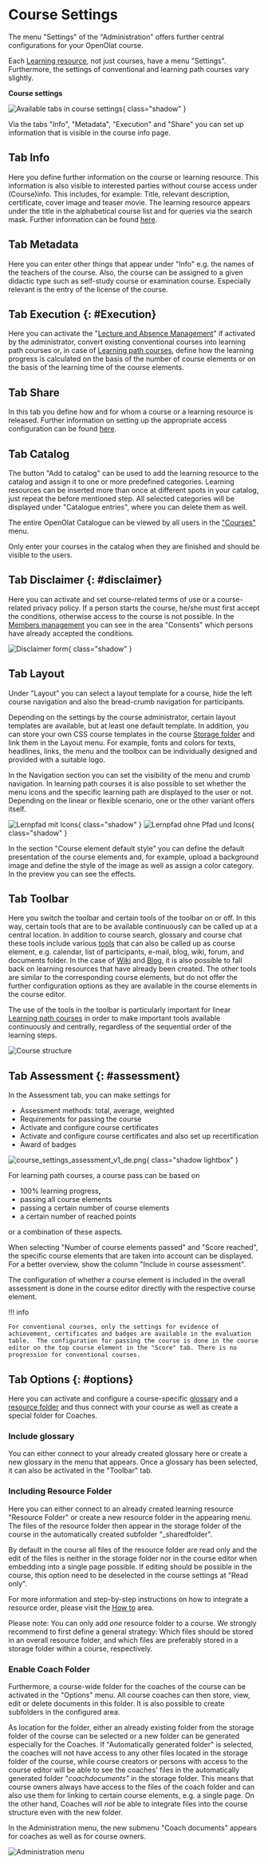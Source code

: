 # Course Settings

The menu "Settings" of the "Administration" offers further central configurations for your OpenOlat course.

Each [Learning resource](../learningresources/index.md), not just courses, have a menu "Settings". Furthermore, the settings of conventional and learning path courses vary slightly.

**Course settings**

![Available tabs in course settings](assets/course_setting_tabs.png){ class="shadow" }

Via the tabs "Info", "Metadata", "Execution" and "Share" you can set up information that is visible in the course info page.

## Tab Info

Here you define further information on the course or learning resource. This information is also visible to interested parties without course access under (Course)info. This includes, for example: Title, relevant description, certificate, cover image and teaser movie. The learning resource appears under the title in the alphabetical course list and for queries via the search mask. Further information can be found [here](../learningresources/Set_up_info_page.md).

## Tab Metadata

Here you can enter other things that appear under "Info" e.g. the names of the teachers of the course. Also, the course can be assigned to a given didactic type such as self-study course or examination course. Especially relevant is the entry of the license of the course.

## Tab Execution {: #Execution}

Here you can activate the "[Lecture and Absence Management](../learningresources/Lectures_and_absences.md)" if activated by the administrator, convert existing conventional courses into learning path courses or, in case of [Learning path courses](Learning_path_course.md), define how the learning progress is calculated on the basis of the number of course elements or on the basis of the learning time of the course elements.  

## Tab Share

In this tab you define how and for whom a course or a learning resource is released. Further information on setting up the appropriate access configuration can be found [here](Access_configuration.md).

## Tab Catalog

The button "Add to catalog" can be used to add the learning resource to the catalog and assign it to one or more predefined categories. Learning resources can be inserted more than once at different spots in your catalog, just repeat the before mentioned step. All selected categories will be displayed under "Catalogue entries", where you can delete them as well.

The entire OpenOlat Catalogue can be viewed by all users in the ["Courses"](../area_modules/Courses.md) menu.

Only enter your courses in the catalog when they are finished and should be visible to the users.

## Tab Disclaimer {: #disclaimer}

Here you can activate and set course-related terms of use or a course-related privacy policy. If a person starts the course, he/she must first accept the conditions, otherwise access to the course is not possible. In the [Members management](../learningresources/Members_management.md) you can see in the area "Consents" which persons have already accepted the conditions.

![Disclaimer form](assets/disclaimer_course.png){ class="shadow" }

## Tab Layout

Under "Layout" you can select a layout template for a course, hide the left course navigation and also the bread-crumb navigation for participants.

Depending on the settings by the course administrator, certain layout templates are available, but at least one default template. In addition, you can store your own CSS course templates in the course [Storage folder](../learningresources/Storage_folder.md) and link them in the Layout menu. For example, fonts and colors for texts, headlines, links, the menu and the toolbox can be individually designed and provided with a suitable logo.

In the Navigation section you can set the visibility of the menu and crumb navigation. In learning path courses it is also possible to set whether the menu icons and the specific learning path are displayed to the user or not. Depending on the linear or flexible scenario, one or the other variant offers itself.

![Lernpfad mit Icons](assets/lp_icons.png){ class="shadow" }
![Lernpfad ohne Pfad und Icons](assets/no_lp_no_icons.png){ class="shadow" }

In the section "Course element default style" you can define the default presentation of the course elements and, for example, upload a background image and define the style of the image as well as assign a color category. In the preview you can see the effects.

## Tab Toolbar

Here you switch the toolbar and certain tools of the toolbar on or off. In this way, certain tools that are to be available continuously can be called up at a central location. In addition to course search, glossary and course chat these tools include various [tools](../learningresources/Using_Additional_Course_Features.md) that can also be called up as course element, e.g. calendar, list of participants, e-mail, blog, wiki, forum, and documents folder. In the case of [Wiki](../learningresources/Wiki.md) and [Blog](../learningresources/Blog.md), it is also possible to fall back on learning resources that have already been created. The other tools are similar to the corresponding course elements, but do not offer the further configuration options as they are available in the course elements in the course editor.

The use of the tools in the toolbar is particularly important for linear [Learning path courses](Learning_path_course.md) in order to make important tools available continuously and centrally, regardless of the sequential order of the learning steps.

![Course structure](assets/course_structure.png)

## Tab Assessment {: #assessment}

In the Assessment tab, you can make settings for

* Assessment methods: total, average, weighted
* Requirements for passing the course 
* Activate and configure course certificates
* Activate and configure course certificates and also set up recertification
* Award of badges

![course_settings_assessment_v1_de.png](assets/course_settings_assessment_v1_de.png){ class="shadow lightbox" }

For learning path courses, a course pass can be based on 
* 100% learning progress, 
* passing all course elements  
* passing a certain number of course elements  
* a certain number of reached points 

or a combination of these aspects. 

When selecting "Number of course elements passed" and "Score reached", the specific course elements that are taken into account can be displayed. For a better overview, show the column "Include in course assessment". 

The configuration of whether a course element is included in the overall assessment is done in the course editor directly with the respective course element. 

!!! info 

    For conventional courses, only the settings for evidence of achievement, certificates and badges are available in the evaluation table.  The configuration for passing the course is done in the course editor on the top course element in the "Score" tab. There is no progression for conventional courses.

## Tab Options {: #options}

Here you can activate and configure a course-specific [glossary](../learningresources/Using_Additional_Course_Features.md) and a [resource folder](../learningresources/index.md) and thus connect with your course as well as create a special folder for Coaches.

### Include glossary

You can either connect to your already created glossary here or create a new glossary in the menu that appears.  Once a glossary has been selected, it can also be activated in the "Toolbar" tab.

### Including Resource Folder

Here you can either connect to an already created learning resource "Resource Folder" or create a new resource folder in the appearing menu. The files of the resource folder then appear in the storage folder of the course in the automatically created subfolder "_sharedfolder".

By default in the course all files of the resource folder are read only and the edit of the files is neither in the storage folder nor in the course editor when embedding into a single page possible. If editing should be possible in the course, this option need to be deselected in the course settings at "Read only".

For more information and step-by-step instructions on how to integrate a resource order, please visit the [How to](../../manual_how-to/multiple_use/multiple_use.md) area. 

Please note: You can only add _one_ resource folder to a course. We strongly recommend to first define a general strategy: Which files should be stored in an overall resource folder, and which files are preferably stored in a storage folder within a course, respectively.

### Enable Coach Folder

Furthermore, a course-wide folder for the coaches of the course can be activated in the "Options" menu. All course coaches can then store, view, edit or delete documents in this folder. It is also possible to create subfolders in the configured area.

As location for the folder, either an already existing folder from the storage folder of the course can be selected or a new folder can be generated especially for the Coaches. If "Automatically generated folder" is selected, the coaches will not have access to any other files located in the storage folder of the course, while course creators or persons with access to the course editor will be able to see the coaches' files in the automatically generated folder "_coachdocuments"_ in the storage folder. This means that course owners always have access to the files of the coach folder and can also use them for linking to certain course elements, e.g. a single page. On the other hand, Coaches will _not_ be able to integrate files into the course structure even with the new folder.

In the Administration menu, the new submenu "Coach documents" appears for coaches as well as for course owners.

![Administration menu](assets/coach_folder_menu.png)
